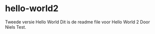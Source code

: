 hello-world2
============

Tweede versie Hello World
Dit is de readme file voor Hello World 2
Door Niels
Test.
